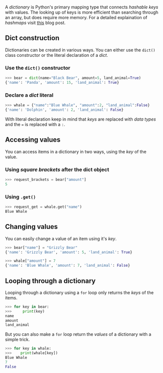 A _dictionary_ is Python's primary mapping type that connects _hashable keys_ with values. The looking up of keys is more efficient than searching through an array, but does require more memory. For a detailed explaination of _hashmaps_ visit [this][hashmap-blog] blog post.

## Dict construction

Dictionaries can be created in various ways. You can either use the `dict()` class constructor or the literal declaration of a _dict_.

### Use the `dict()` constructor

```Python
>>> bear = dict(name="Black Bear", amount=5, land_animal=True)
{'name': 'Panda', 'amount': 15, 'land_animal': True}
```

### Declare a _dict_ literal

```python
>>> whale = {"name":"Blue Whale", "amount":2, "land_animal":False}
{'name': 'Dolphin', 'amount': 2, 'land_animal': False}
```

With literal declaration keep in mind that _keys_ are replaced with _data types_ and the `=` is replaced with a `:`.

## Accessing values

You can access items in a dictionary in two ways, using the _key_ of the value.

### Using _square brackets_ after the dict object

```python
>>> request_brackets = bear["amount"]
5
```

### Using `.get()`

```python
>>> request_get = whale.get("name")
Blue Whale
```

## Changing values

You can easily change a value of an item using it's _key_.

```python
>>> bear["name"] = "Grizzly Bear"
{'name': 'Grizzly Bear', 'amount': 5, 'land_animal': True}

>>> whale["amount"] = 7
{'name': 'Blue Whale', 'amount': 7, 'land_animal': False}
```

## Looping through a dictionary

Looping through a dictionary using a `for` loop only returns the _keys_ of the items.

```python
>>> for key in bear:
>>>     print(key)
name
amount
land_animal
```

But you can also make a `for` loop return the _values_ of a dictionary with a simple trick.

```python
>>> for key in whale:
>>>    print(whale[key])
Blue Whale
7
False
```

[hashmap-blog]: https://www.edureka.co/blog/hash-tables-and-hashmaps-in-python/
